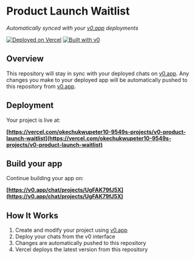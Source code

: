 # Product Launch Waitlist

*Automatically synced with your [v0.app](https://v0.app) deployments*

[![Deployed on Vercel](https://img.shields.io/badge/Deployed%20on-Vercel-black?style=for-the-badge&logo=vercel)](https://vercel.com/okechukwupeter10-9549s-projects/v0-product-launch-waitlist)
[![Built with v0](https://img.shields.io/badge/Built%20with-v0.app-black?style=for-the-badge)](https://v0.app/chat/projects/UgFAK79fJ5X)

## Overview

This repository will stay in sync with your deployed chats on [v0.app](https://v0.app).
Any changes you make to your deployed app will be automatically pushed to this repository from [v0.app](https://v0.app).

## Deployment

Your project is live at:

**[https://vercel.com/okechukwupeter10-9549s-projects/v0-product-launch-waitlist](https://vercel.com/okechukwupeter10-9549s-projects/v0-product-launch-waitlist)**

## Build your app

Continue building your app on:

**[https://v0.app/chat/projects/UgFAK79fJ5X](https://v0.app/chat/projects/UgFAK79fJ5X)**

## How It Works

1. Create and modify your project using [v0.app](https://v0.app)
2. Deploy your chats from the v0 interface
3. Changes are automatically pushed to this repository
4. Vercel deploys the latest version from this repository